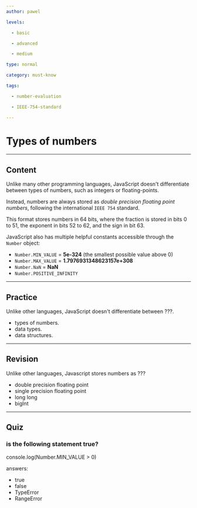 ```yaml
---
author: pawel

levels:

  - basic

  - advanced

  - medium

type: normal

category: must-know

tags:

  - number-evaluation

  - IEEE-754-standard

---
```


# Types of numbers

---
## Content

Unlike many other programming languages, JavaScript doesn't differentiate between types of numbers, such as integers or floating-points. 

Instead, numbers are always stored as _double precision floating point numbers_, following the international `IEEE 754` standard.

This format stores numbers in 64 bits, where the fraction is stored in bits 0 to 51, the exponent in bits 52 to 62, and the sign in bit 63.

JavaScript also has multiple helpful constants accessible through the `Number` object:
- `Number.MIN_VALUE` = **5e-324** (the smallest possible value above 0)
- `Number.MAX_VALUE` = **1.7976931348623157e+308**
- `Number.NaN` = **NaN**
- `Number.POSITIVE_INFINITY`

---
## Practice

Unlike other languages, JavaScript doesn't differentiate between ???.

* types of numbers.
* data types.
* data structures.

---
## Revision

Unlike other languages, Javascript stores numbers as ???

* double precision floating point
* single precision floating point
* long long
* bigInt

---
## Quiz

 ### is the following statement true?

  console.log(Number.MIN_VALUE > 0)

answers:

  - true
  - false
  - TypeError
  - RangeError

